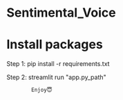 # Sentimental_Voice

# Install packages
Step 1: pip install -r requirements.txt

Step 2: streamlit run "app.py_path"

            Enjoy😇
